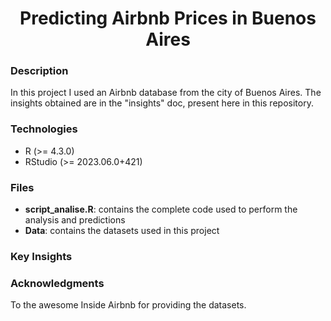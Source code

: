 <!-- badges: start -->

<h1 align="center">Predicting Airbnb Prices in Buenos Aires</h1>

### Description

In this project I used an Airbnb database from the city of Buenos Aires. The insights obtained are in the "insights" doc, present here in this repository.

### Technologies

- R (>= 4.3.0)
- RStudio (>= 2023.06.0+421)


### Files 

- **script_analise.R**: contains the complete code used to perform the analysis and predictions
- **Data**: contains the datasets used in this project


### Key Insights


### Acknowledgments

To the awesome Inside Airbnb for providing the datasets.



<!-- badges: end -->

